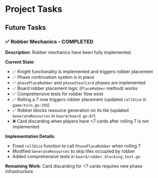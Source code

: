 # Project Tasks

## Future Tasks

### ✅ Robber Mechanics - COMPLETED

**Description**: Robber mechanics have been fully implemented.

**Current State**: 
- ✅ Knight functionality is implemented and triggers robber placement
- ✅ Phase continuation system is in place
- ✅ `phasePlaceRobber` and `phaseStealCard` phases are implemented
- ✅ Board robber placement logic (`PlaceRobber` method) works
- ✅ Comprehensive tests for robber flow exist
- ✅ Rolling a 7 now triggers robber placement (updated `rollDice` in `game/turn.go:195`)
- ✅ Robber blocks resource generation on its tile (updated `GenerateResources` in `board/board.go:67`)
- ❌ Card discarding when players have >7 cards after rolling 7 is not implemented

**Implementation Details**:
- Fixed `rollDice` function to call `PhasePlaceRobber` when rolling 7
- Modified `GenerateResources` to skip tiles occupied by robber
- Added comprehensive tests in `board/robber_blocking_test.go`

**Remaining Work**: Card discarding for >7 cards requires new phase infrastructure
